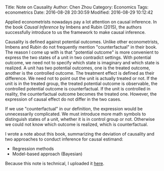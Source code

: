 Title: Note on Causality
Author: Chen Zhou
Category: Economics
Tags: econometrics
Date: 2016-08-28 20:30:59
Modified: 2016-08-29 10:12:42

Applied econometrists nowadays pay a lot attention on causal inference. In the book
*Causal Inference* by Imbens and Rubin (2015), the authors successfully introduce
to us the framework to make causal inference.

Causality is defined against potential outcomes. Unlike other econometrists,
Imbens and Rubin do not frequently mention "counterfactual" in their book. The
reason I come up with is that "potential outcome" is more convenient to express
the two states of a unit in two contradict settings. With potential outcome, we
need not to specify which state is imaginary and which state is realized. A unit
has two potential outcomes, one is the treated outcome, another is the
controlled outcome. The treatment effect is defined as their difference. We need
not to point out the unit is actually treated or not. If the unit is in the
treated group, the treated potential outcome is observable, the controlled
potential outcome is counterfactual. If the unit is controlled in reality, the
counterfactual outcome becomes the treated one. However, the expression of
causal effect do not differ in the two cases.

If we use "counterfactual" in our definition, the expression would be
unnecessarily complicated. We must introduce more math symbols to distinguish
states of a unit, whether it is in control group or not. Otherwise we could not
know which outcome is realized, which is counterfactual.

I wrote a note about this book, summarizing the deviation of causality and two
approaches to conduct inference for causal estimand:

* Regression methods
* Model-based approach (Bayesian)

Because this note is technical, I uploaded it [here](pdfs/causality.pdf).
